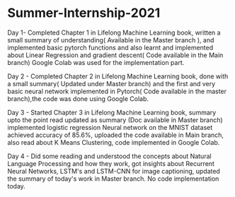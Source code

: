 # Summer-Internship-2021
Day 1- Completed Chapter 1 in Lifelong Machine Learning book, written a small summary of understanding( Available in the Master branch ), and implemented basic pytorch functions and also learnt and implemented about Linear Regression and gradient descent( Code available in the Main branch) Google Colab was used for the implementation part.

Day 2 - Completed Chapter 2 in Lifelong Machine Learning book, done with a small summary( Updated under Master branch) and the first and very basic neural network implemented in Pytorch( Code available in the master branch),the code was done using Google Colab.

Day 3 - Started Chapter 3 in Lifelong Machine Learning book, summary upto the point read updated as summary (Doc available in Master branch) implemented logistic regression Neural network on the MNIST dataset achieved accuracy of 85.6%, uploaded the code available in Main branch, also read about K Means Clustering, code implemented in Google Colab.

Day 4 - Did some reading and understood the concepts about Natural Language Processing and how they work, got insights about Recurrent Neural Networks, LSTM's and LSTM-CNN for image captioning, updated the summary of today's work in Master branch. No code implementation today.
